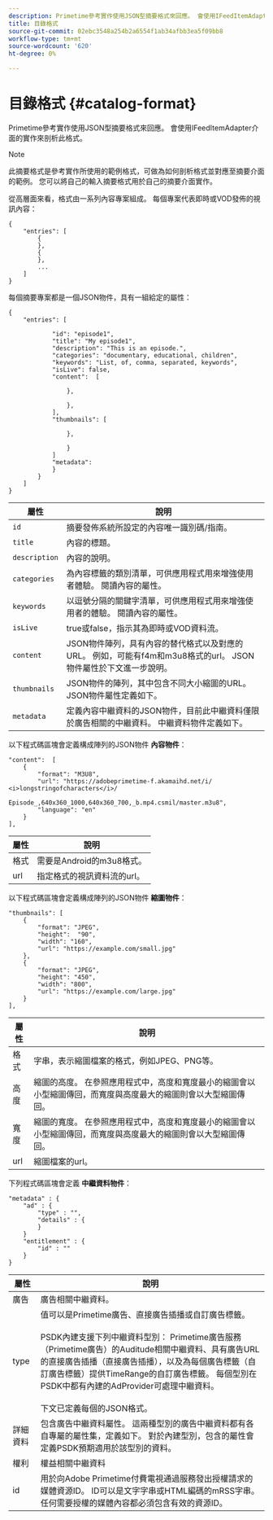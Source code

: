```yaml
---
description: Primetime參考實作使用JSON型摘要格式來回應。 會使用IFeedItemAdapter介面的實作來剖析此格式。
title: 目錄格式
source-git-commit: 02ebc3548a254b2a6554f1ab34afbb3ea5f09bb8
workflow-type: tm+mt
source-wordcount: '620'
ht-degree: 0%

---
```


# 目錄格式 {#catalog-format}

Primetime參考實作使用JSON型摘要格式來回應。 會使用IFeedItemAdapter介面的實作來剖析此格式。

>[!NOTE]
>
>此摘要格式是參考實作所使用的範例格式，可做為如何剖析格式並對應至摘要介面的範例。 您可以將自己的輸入摘要格式用於自己的摘要介面實作。

從高層面來看，格式由一系列內容專案組成。 每個專案代表即時或VOD發佈的視訊內容：

```
{
    "entries": [
        {
        },
        {
        },
        ...
    ]
}
```

每個摘要專案都是一個JSON物件，具有一組給定的屬性：

```
{
    "entries": [
        
            "id": "episode1",
            "title": "My episode1",
            "description": "This is an episode.",
            "categories": "documentary, educational, children",
            "keywords": "List, of, comma, separated, keywords",
            "isLive": false,
            "content":  [
                
                },
                
                },
            ],
            "thumbnails": [
                
                },
                
                }
            ]
            "metadata": 
            } 
        }
    ]
}
```

| 屬性 | 說明 |
|---|---|
| `id` | 摘要發佈系統所設定的內容唯一識別碼/指南。 |
| `title` | 內容的標題。 |
| `description` | 內容的說明。 |
| `categories` | 為內容標籤的類別清單，可供應用程式用來增強使用者體驗。 閱讀內容的屬性。 |
| `keywords` | 以逗號分隔的關鍵字清單，可供應用程式用來增強使用者的體驗。 閱讀內容的屬性。 |
| `isLive` | true或false，指示其為即時或VOD資料流。 |
| `content` | JSON物件陣列，具有內容的替代格式以及對應的URL。 例如，可能有f4m和m3u8格式的url。 JSON物件屬性於下文進一步說明。 |
| `thumbnails` | JSON物件的陣列，其中包含不同大小縮圖的URL。 JSON物件屬性定義如下。 |
| `metadata` | 定義內容中繼資料的JSON物件，目前此中繼資料僅限於廣告相關的中繼資料。 中繼資料物件定義如下。 |

以下程式碼區塊會定義構成陣列的JSON物件 **內容物件**：

```
"content":  [
    {
        "format": "M3U8",
        "url": "https://adobeprimetime-f.akamaihd.net/i/
<i>longstringofcharacters</i>/
                 Episode_,640x360_1000,640x360_700,_b.mp4.csmil/master.m3u8",
        "language": "en"
    }  
],
```

| 屬性 | 說明 |
|--- |--- |
| 格式 | 需要是Android的m3u8格式。 |
| url | 指定格式的視訊資料流的url。 |

以下程式碼區塊會定義構成陣列的JSON物件 **縮圖物件**：

```
"thumbnails": [
    {
        "format": "JPEG",
        "height":  "90",
        "width": "160",
        "url": "https://example.com/small.jpg"
    },
    {
        "format": "JPEG",
        "height": "450",
        "width": "800",
        "url": "https://example.com/large.jpg"
    }
],
```

| 屬性 | 說明 |
|---|---|
| 格式 | 字串，表示縮圖檔案的格式，例如JPEG、PNG等。 |
| 高度 | 縮圖的高度。 在參照應用程式中，高度和寬度最小的縮圖會以小型縮圖傳回，而寬度與高度最大的縮圖則會以大型縮圖傳回。 |
| 寬度 | 縮圖的寬度。 在參照應用程式中，高度和寬度最小的縮圖會以小型縮圖傳回，而寬度與高度最大的縮圖則會以大型縮圖傳回。 |
| url | 縮圖檔案的url。 |

下列程式碼區塊會定義 **中繼資料物件**：

```
"metadata" : {
    "ad" : {
        "type" : "",
        "details" : {
        }
    }
    "entitlement" : {
        "id" : ""
    }
}
```

| 屬性 | 說明 |
|--- |--- |
| 廣告 | 廣告相關中繼資料。 |
| type | 值可以是Primetime廣告、直接廣告插播或自訂廣告標籤。 <br/><br/>PSDK內建支援下列中繼資料型別： Primetime廣告服務（Primetime廣告）的Auditude相關中繼資料、具有廣告URL的直接廣告插播（直接廣告插播），以及為每個廣告標籤（自訂廣告標籤）提供TimeRange的自訂廣告標籤。 每個型別在PSDK中都有內建的AdProvider可處理中繼資料。  <br/><br/>下文已定義每個的JSON格式。 |
| 詳細資料 | 包含廣告中繼資料屬性。 這兩種型別的廣告中繼資料都有各自專屬的屬性集，定義如下。 對於內建型別，包含的屬性會定義PSDK預期適用於該型別的資料。 |
| 權利 | 權益相關中繼資料 |
| id | 用於向Adobe Primetime付費電視通過服務發出授權請求的媒體資源ID。 ID可以是文字字串或HTML編碼的mRSS字串。 任何需要授權的媒體內容都必須包含有效的資源ID。 |
